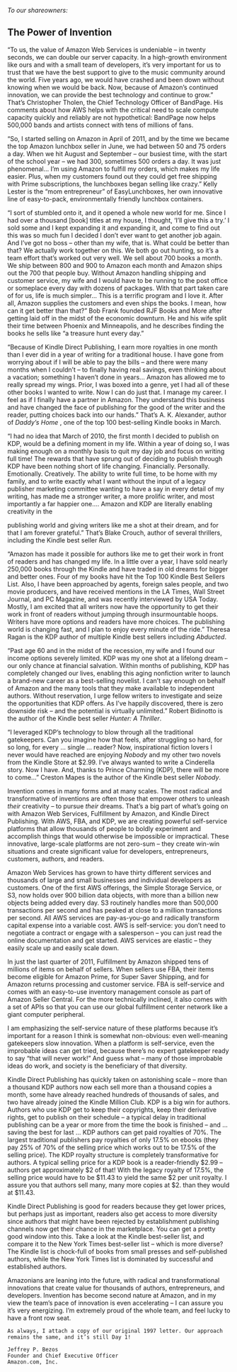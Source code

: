 _To our shareowners:_

## The Power of Invention

“To us, the value of Amazon Web Services is undeniable – in twenty seconds, we can double our server
capacity. In a high-growth environment like ours and with a small team of developers, it’s very important for us
to trust that we have the best support to give to the music community around the world. Five years ago, we would
have crashed and been down without knowing when we would be back. Now, because of Amazon’s continued
innovation, we can provide the best technology and continue to grow.” That’s Christopher Tholen, the Chief
Technology Officer of BandPage. His comments about how AWS helps with the critical need to scale compute
capacity quickly and reliably are not hypothetical: BandPage now helps 500,000 bands and artists connect with
tens of millions of fans.

“So, I started selling on Amazon in April of 2011, and by the time we became the top Amazon lunchbox
seller in June, we had between 50 and 75 orders a day. When we hit August and September – our busiest time,
with the start of the school year – we had 300, sometimes 500 orders a day. It was just phenomenal... I’m using
Amazon to fulfill my orders, which makes my life easier. Plus, when my customers found out they could get free
shipping with Prime subscriptions, the lunchboxes began selling like crazy.” Kelly Lester is the “mom
entrepreneur” of EasyLunchboxes, her own innovative line of easy-to-pack, environmentally friendly lunchbox
containers.

“I sort of stumbled onto it, and it opened a whole new world for me. Since I had over a thousand [book]
titles at my house, I thought, ‘I’ll give this a try.’ I sold some and I kept expanding it and expanding it, and come
to find out this was so much fun I decided I don’t ever want to get another job again. And I’ve got no boss –
other than my wife, that is. What could be better than that? We actually work together on this. We both go out
hunting, so it’s a team effort that’s worked out very well. We sell about 700 books a month. We ship between
800 and 900 to Amazon each month and Amazon ships out the 700 that people buy. Without Amazon handling
shipping and customer service, my wife and I would have to be running to the post office or someplace every day
with dozens of packages. With that part taken care of for us, life is much simpler... This is a terrific program and
I love it. After all, Amazon supplies the customers and even ships the books. I mean, how can it get better than
that?” Bob Frank founded RJF Books and More after getting laid off in the midst of the economic downturn. He
and his wife split their time between Phoenix and Minneapolis, and he describes finding the books he sells like “a
treasure hunt every day.”

“Because of Kindle Direct Publishing, I earn more royalties in one month than I ever did in a year of writing
for a traditional house. I have gone from worrying about if I will be able to pay the bills – and there were many
months when I couldn’t – to finally having real savings, even thinking about a vacation; something I haven’t
done in years... Amazon has allowed me to really spread my wings. Prior, I was boxed into a genre, yet I had all
of these other books I wanted to write. Now I can do just that. I manage my career. I feel as if I finally have a
partner in Amazon. They understand this business and have changed the face of publishing for the good of the
writer and the reader, putting choices back into our hands.” That’s A. K. Alexander, author of _Daddy’s Home_ ,
one of the top 100 best-selling Kindle books in March.

“I had no idea that March of 2010, the first month I decided to publish on KDP, would be a defining
moment in my life. Within a year of doing so, I was making enough on a monthly basis to quit my day job and
focus on writing full time! The rewards that have sprung out of deciding to publish through KDP have been
nothing short of life changing. Financially. Personally. Emotionally. Creatively. The ability to write full time, to
be home with my family, and to write exactly what I want without the input of a legacy publisher marketing
committee wanting to have a say in every detail of my writing, has made me a stronger writer, a more prolific
writer, and most importantly a far happier one.... Amazon and KDP are literally enabling creativity in the

publishing world and giving writers like me a shot at their dream, and for that I am forever grateful.” That’s
Blake Crouch, author of several thrillers, including the Kindle best seller _Run._

“Amazon has made it possible for authors like me to get their work in front of readers and has changed my
life. In a little over a year, I have sold nearly 250,000 books through the Kindle and have traded in old dreams for
bigger and better ones. Four of my books have hit the Top 100 Kindle Best Sellers List. Also, I have been
approached by agents, foreign sales people, and two movie producers, and have received mentions in the
LA Times, Wall Street Journal, and PC Magazine, and was recently interviewed by USA Today. Mostly, I am
excited that all writers now have the opportunity to get their work in front of readers without jumping through
insurmountable hoops. Writers have more options and readers have more choices. The publishing world is
changing fast, and I plan to enjoy every minute of the ride.” Theresa Ragan is the KDP author of multiple Kindle
best sellers including _Abducted_.

“Past age 60 and in the midst of the recession, my wife and I found our income options severely limited.
KDP was my one shot at a lifelong dream – our only chance at financial salvation. Within months of publishing,
KDP has completely changed our lives, enabling this aging nonfiction writer to launch a brand-new career as a
best-selling novelist. I can’t say enough on behalf of Amazon and the many tools that they make available to
independent authors. Without reservation, I urge fellow writers to investigate and seize the opportunities that
KDP offers. As I’ve happily discovered, there is zero downside risk – and the potential is virtually unlimited.”
Robert Bidinotto is the author of the Kindle best seller _Hunter: A Thriller_.

“I leveraged KDP’s technology to blow through all the traditional gatekeepers. Can you imagine how that
feels, after struggling so hard, for so long, for every ... single ... reader? Now, inspirational fiction lovers I never
would have reached are enjoying _Nobody_ and my other two novels from the Kindle Store at $2.99. I’ve always
wanted to write a Cinderella story. Now I have. And, thanks to Prince Charming (KDP), there will be more to
come...” Creston Mapes is the author of the Kindle best seller _Nobody_.

Invention comes in many forms and at many scales. The most radical and transformative of inventions are
often those that empower _others_ to unleash _their_ creativity – to pursue _their_ dreams. That’s a big part of what’s
going on with Amazon Web Services, Fulfillment by Amazon, and Kindle Direct Publishing. With AWS, FBA,
and KDP, we are creating powerful self-service platforms that allow thousands of people to boldly experiment
and accomplish things that would otherwise be impossible or impractical. These innovative, large-scale platforms
are not zero-sum – they create win-win situations and create significant value for developers, entrepreneurs,
customers, authors, and readers.

Amazon Web Services has grown to have thirty different services and thousands of large and small
businesses and individual developers as customers. One of the first AWS offerings, the Simple Storage Service,
or S3, now holds over 900 billion data objects, with more than a billion new objects being added every day.
S3 routinely handles more than 500,000 transactions per second and has peaked at close to a million transactions
per second. All AWS services are pay-as-you-go and radically transform capital expense into a variable cost.
AWS is self-service: you don’t need to negotiate a contract or engage with a salesperson – you can just read the
online documentation and get started. AWS services are elastic – they easily scale up and easily scale down.

In just the last quarter of 2011, Fulfillment by Amazon shipped tens of millions of items on behalf of sellers.
When sellers use FBA, their items become eligible for Amazon Prime, for Super Saver Shipping, and for
Amazon returns processing and customer service. FBA is self-service and comes with an easy-to-use inventory
management console as part of Amazon Seller Central. For the more technically inclined, it also comes with a set
of APIs so that you can use our global fulfillment center network like a giant computer peripheral.

I am emphasizing the self-service nature of these platforms because it’s important for a reason I think is
somewhat non-obvious: even well-meaning gatekeepers slow innovation. When a platform is self-service, even
the improbable ideas can get tried, because there’s no expert gatekeeper ready to say “that will never work!” And
guess what – many of those improbable ideas do work, and society is the beneficiary of that diversity.

Kindle Direct Publishing has quickly taken on astonishing scale – more than a thousand KDP authors now
each sell more than a thousand copies a month, some have already reached hundreds of thousands of sales, and
two have already joined the Kindle Million Club. KDP is a big win for authors. Authors who use KDP get to
keep their copyrights, keep their derivative rights, get to publish on their schedule – a typical delay in traditional
publishing can be a year or more from the time the book is finished – and ... saving the best for last ... KDP
authors can get paid royalties of 70%. The largest traditional publishers pay royalties of only 17.5% on ebooks
(they pay 25% of 70% of the selling price which works out to be 17.5% of the selling price). The KDP royalty
structure is completely transformative for authors. A typical selling price for a KDP book is a reader-friendly
$2.99 – authors get approximately $2 of that! With the legacy royalty of 17.5%, the selling price would have to
be $11.43 to yield the same $2 per unit royalty. I assure you that authors sell many, many more copies at $2.
than they would at $11.43.

Kindle Direct Publishing is good for readers because they get lower prices, but perhaps just as important,
readers also get access to more diversity since authors that might have been rejected by establishment publishing
channels now get their chance in the marketplace. You can get a pretty good window into this. Take a look at the
Kindle best-seller list, and compare it to the New York Times best-seller list – which is more diverse? The
Kindle list is chock-full of books from small presses and self-published authors, while the New York Times list
is dominated by successful and established authors.

Amazonians are leaning into the future, with radical and transformational innovations that create value for
thousands of authors, entrepreneurs, and developers. Invention has become second nature at Amazon, and in my
view the team’s pace of innovation is even accelerating – I can assure you it’s very energizing. I’m extremely
proud of the whole team, and feel lucky to have a front row seat.

```
As always, I attach a copy of our original 1997 letter. Our approach remains the same, and it’s still Day 1!
```

```
Jeffrey P. Bezos
Founder and Chief Executive Officer
Amazon.com, Inc.
```
